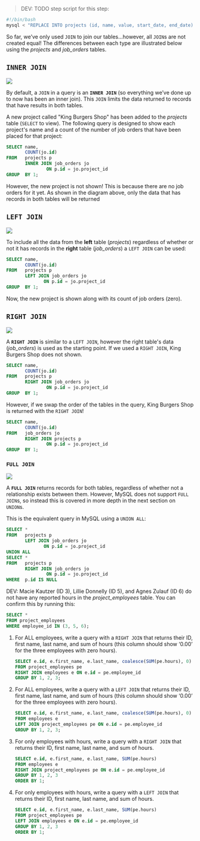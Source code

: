 > DEV: TODO step script for this step:

```sh
#!/bin/bash
mysql < "REPLACE INTO projects (id, name, value, start_date, end_date) VALUES (6, 'King Burgers Shop', 80000, '2018-03-15', '2018-12-01');"
```

So far, we’ve only used `JOIN` to join our tables...however, all `JOIN`s are not created equal! The differences between each type are illustrated below using the _projects_ and *job_orders* tables.

## `INNER JOIN`

![](https://raw.githubusercontent.com/Codevolve/next/master/courses/original/Database%20Fundamentals/Lessons/assets/SQL.innerJoin.jpg)

By default, a `JOIN` in a query is an **`INNER JOIN`** (so everything we’ve done up to now has been an inner join). This `JOIN` limits the data returned to records that have results in both tables.

A new project called "King Burgers Shop" has been added to the _projects_ table (`SELECT` to view). The following query is designed to show each project's name and a count of the number of job orders that have been placed for that project:

```sql
SELECT name,
       COUNT(jo.id)
FROM   projects p
       INNER JOIN job_orders jo
               ON p.id = jo.project_id
GROUP  BY 1; 
```

However, the new project is not shown! This is because there are no job orders for it yet. As shown in the diagram above, only the data that has records in both tables will be returned

## `LEFT JOIN`

![](https://raw.githubusercontent.com/Codevolve/next/master/courses/original/Database%20Fundamentals/Lessons/assets/SQL.leftJoin.jpg)

To include all the data from the **left** table (_projects_) regardless of whether or not it has records in the **right** table (*job_orders*) a `LEFT JOIN` can be used:

```sql
SELECT name,
       COUNT(jo.id)
FROM   projects p
       LEFT JOIN job_orders jo
              ON p.id = jo.project_id
GROUP  BY 1; 
```

Now, the new project is shown along with its count of job orders (zero).

## `RIGHT JOIN`

![](https://raw.githubusercontent.com/Codevolve/next/master/courses/original/Database%20Fundamentals/Lessons/assets/SQL.rightJoin.jpg)

A **`RIGHT JOIN`** is similar to a `LEFT JOIN`, however the right table's data (*job_orders*) is used as the starting point. If we used a `RIGHT JOIN`, King Burgers Shop does not shown.

```sql
SELECT name,
       COUNT(jo.id)
FROM   projects p
       RIGHT JOIN job_orders jo
               ON p.id = jo.project_id
GROUP  BY 1; 
```

However, if we swap the order of the tables in the query, King Burgers Shop is returned with the `RIGHT JOIN`! 

```sql
SELECT name,
       COUNT(jo.id)
FROM   job_orders jo
       RIGHT JOIN projects p
               ON p.id = jo.project_id
GROUP  BY 1; 
```

### `FULL JOIN`
![](https://raw.githubusercontent.com/Codevolve/next/master/courses/original/Database%20Fundamentals/Lessons/assets/SQL.fullOuterJoin.jpg)

A **`FULL JOIN`** returns records for both tables, regardless of whether not a relationship exists between them. However, MySQL does not support `FULL JOIN`s, so instead this is covered in more depth in the next section on `UNION`s.

This is the equivalent query in MySQL using a `UNION ALL`:

```sql
SELECT *
FROM   projects p
       LEFT JOIN job_orders jo
              ON p.id = jo.project_id
UNION ALL
SELECT *
FROM   projects p
       RIGHT JOIN job_orders jo
               ON p.id = jo.project_id
WHERE  p.id IS NULL 
```

DEV: Macie Kautzer (ID 3), Lillie Donnelly (ID 5), and Agnes Zulauf (ID 6) do not have any reported hours in the *project_employees* table. You can confirm this by running this:

```SQL
SELECT * 
FROM project_employees
WHERE employee_id IN (3, 5, 6);
```

1. For ALL employees, write a query with a `RIGHT JOIN` that returns their ID, first name, last name, and sum of hours (this column should show ‘0.00’ for the three employees with zero hours).

   ```SQL
   SELECT e.id, e.first_name, e.last_name, coalesce(SUM(pe.hours), 0)
   FROM project_employees pe
   RIGHT JOIN employees e ON e.id = pe.employee_id
   GROUP BY 1, 2, 3;
   ```

2. For ALL employees, write a query with a `LEFT JOIN` that returns their ID, first name, last name, and sum of hours (this column should show ‘0.00’ for the three employees with zero hours).

   ```SQL
   SELECT e.id, e.first_name, e.last_name, coalesce(SUM(pe.hours), 0)
   FROM employees e
   LEFT JOIN project_employees pe ON e.id = pe.employee_id
   GROUP BY 1, 2, 3;
   ```

3. For only employees with hours, write a query with a `RIGHT JOIN` that returns their ID, first name, last name, and sum of hours. 

   ```sql
   SELECT e.id, e.first_name, e.last_name, SUM(pe.hours)
   FROM employees e 
   RIGHT JOIN project_employees pe ON e.id = pe.employee_id
   GROUP BY 1, 2, 3
   ORDER BY 1;
   ```

4. For only employees with hours, write a query with a `LEFT JOIN` that returns their ID, first name, last name, and sum of hours. 

   ```SQL
   SELECT e.id, e.first_name, e.last_name, SUM(pe.hours)
   FROM project_employees pe
   LEFT JOIN employees e ON e.id = pe.employee_id
   GROUP BY 1, 2, 3
   ORDER BY 1;
   ```

